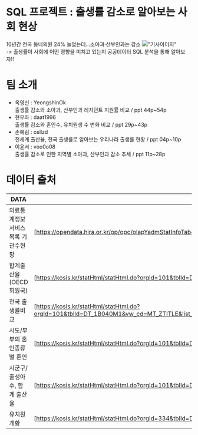 # SQL 프로젝트 : 출생률 감소로 알아보는 사회 현상
10년간 전국 동네의원 24% 늘었는데…소아과·산부인과는 감소
!["기사이미지"](https://flexible.img.hani.co.kr/flexible/normal/640/393/imgdb/original/2023/0604/20230604501538.jpg)  
-> 출생률이 사회에 어떤 영향을 미치고 있는지 공공데이터 SQL 분석을 통해 알아보자!!

# 팀 소개
- 옥영신 : YeongshinOk  
    출생률 감소와 소아과, 산부인과 레지던트 지원률 비교 / ppt 44p~54p
- 현우좌 : daat1996  
    출생률 감소와 혼인수, 유치원생 수 변화 비교 / ppt 29p~43p
- 손예림 : osllzd  
    전세계 출산율, 전국 출생률로 알아보는 우리나라 출생률 현황 / ppt 04p~10p
- 이윤서 : voo0o08  
    출생률 감소로 인한 지역별 소아과, 산부인과 감소 추세 / ppt 11p~28p

# 데이터 출처 

| DATA | LINK |
| ------ | ------ |
| 의료통계정보서비스목록 기관수현황 | [https://opendata.hira.or.kr/op/opc/olapYadmStatInfoTab4.do]|
| 합계출산율(OECD회원국) | [https://kosis.kr/statHtml/statHtml.do?orgId=101&tblId=DT_2KAA207_OECD]|
| 전국 출생률비교 | [https://kosis.kr/statHtml/statHtml.do?orgId=101&tblId=DT_1B040M1&vw_cd=MT_ZTITLE&list_id=A_7&scrId=&seqNo=&lang_mode=ko&obj_var_id=&itm_id=&conn_path=MT_ZTITLE&path=%252FstatisticsList%252FstatisticsListIndex.do]|
| 시도/부부의 혼인종류별 혼인 | [https://kosis.kr/statHtml/statHtml.do?orgId=101&tblId=DT_1B83A11&conn_path=I3] |
| 시군구/출생아수, 합계 출산율 | [https://kosis.kr/statHtml/statHtml.do?orgId=101&tblId=DT_1B8000H&vw_cd=&list_id=&scrId=&seqNo=&lang_mode=ko&obj_var_id=&itm_id=&conn_path=K1][PlMe] |
| 유치원 개황 | [https://kosis.kr/statHtml/statHtml.do?orgId=334&tblId=DT_1963003_001] |

